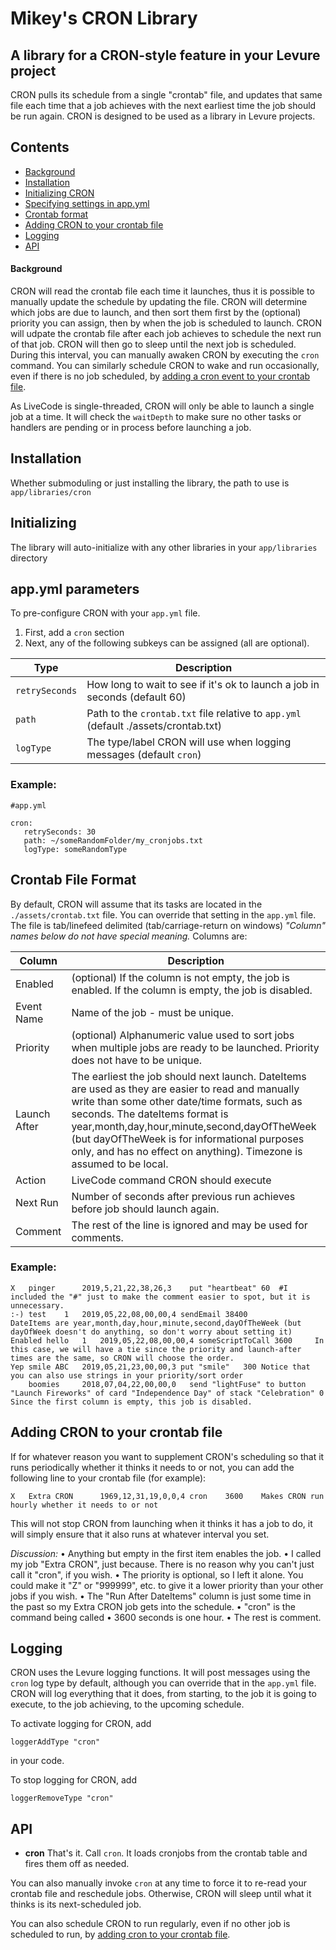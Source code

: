 
# Mikey's CRON Library
## A library for a CRON-style feature in your Levure project
CRON pulls its schedule from a single "crontab" file, and updates that same file each time that a job achieves with the next earliest time the job should be run again.
CRON is designed to be used as a library in Levure projects.

## Contents

* [Background](#background)
* [Installation](#installation)
* [Initializing CRON](#initializing)
* [Specifying settings in app.yml](#app.yml-parameters)
* [Crontab format](#crontab-file-format)
* [Adding CRON to your crontab file](#adding-cron-to-your-crontab-file)
* [Logging](#logging)
* [API](#api)

#### Background
CRON will read the crontab file each time it launches, thus it is possible to manually update the schedule by updating the file.
CRON will determine which jobs are due to launch, and then sort them first by the (optional) priority you can assign, then by when the job is scheduled to launch.
CRON will udpate the crontab file after each job achieves to schedule the next run of that job.
CRON will then go to sleep until the next job is scheduled.  During this interval, you can manually awaken CRON by executing the ```cron``` command.
You can similarly schedule CRON to wake and run occasionally, even if there is no job scheduled, by [adding a cron event to your crontab file](#adding-cron-to-your-crontab-file).

As LiveCode is single-threaded, CRON will only be able to launch a single job at a time.
It will check the ```waitDepth``` to make sure no other tasks or handlers are pending or in process before launching a job.


## Installation
Whether submoduling or just installing the library, the path to use is ```app/libraries/cron```


## Initializing
The library will auto-initialize with any other libraries in your ```app/libraries``` directory


## app.yml parameters
To pre-configure CRON with your ```app.yml``` file.
1. First, add a ```cron``` section
2. Next, any of the following subkeys can be assigned (all are optional).

|  Type  |  Description  |
|------------|---------------|
| `retrySeconds` | How long to wait to see if it's ok to launch a job in seconds (default 60) |
| `path` | Path to the ```crontab.txt``` file relative to ```app.yml``` (default ./assets/crontab.txt) |
| `logType` | The type/label CRON will use when logging messages (default ```cron```) |

### Example:
```
#app.yml

cron:
   retrySeconds: 30
   path: ~/someRandomFolder/my_cronjobs.txt
   logType: someRandomType
```


## Crontab File Format
By default, CRON will assume that its tasks are located in the ```./assets/crontab.txt``` file.  You can override that setting in the ```app.yml``` file.
The file is tab/linefeed delimited (tab/carriage-return on windows)
*"Column" names below do not have special meaning.*
Columns are:

|  Column  |  Description  |
|------------|---------------|
| Enabled | (optional) If the column is not empty, the job is enabled.  If the column is empty, the job is disabled. |
| Event Name | Name of the job - must be unique. |
| Priority | (optional) Alphanumeric value used to sort jobs when multiple jobs are ready to be launched.  Priority does not have to be unique. |
| Launch After | The earliest the job should next launch.  DateItems are used as they are easier to read and manually write than some other date/time formats, such as seconds.  The dateItems format is year,month,day,hour,minute,second,dayOfTheWeek (but dayOfTheWeek is for informational purposes only, and has no effect on anything).  Timezone is assumed to be local.  |
| Action | LiveCode command CRON should execute |
| Next Run | Number of seconds after previous run achieves before job should launch again. |
| Comment | The rest of the line is ignored and may be used for comments. |

### Example:
```
X	pinger		2019,5,21,22,38,26,3	put "heartbeat"	60	#I included the "#" just to make the comment easier to spot, but it is unnecessary.
:-)	test	1	2019,05,22,08,00,00,4 sendEmail	38400			DateItems are year,month,day,hour,minute,second,dayOfTheWeek (but dayOfWeek doesn't do anything, so don't worry about setting it)
Enabled	hello	1	2019,05,22,08,00,00,4 someScriptToCall 3600		In this case, we will have a tie since the priority and launch-after times are the same, so CRON will choose the order.
Yep	smile ABC	2019,05,21,23,00,00,3 put "smile"	300	Notice that you can also use strings in your priority/sort order
	boomies		2018,07,04,22,00,00,0	send "lightFuse" to button "Launch Fireworks" of card "Independence Day" of stack "Celebration"	0	Since the first column is empty, this job is disabled.
```

## Adding CRON to your crontab file
If for whatever reason you want to supplement CRON's scheduling so that it runs periodically whether it thinks it needs to or not, you can add the following line to your crontab file (for example):
```
X	Extra CRON		1969,12,31,19,0,0,4	cron	3600	Makes CRON run hourly whether it needs to or not
```
This will not stop CRON from launching when it thinks it has a job to do, it will simply ensure that it also runs at whatever interval you set.

*Discussion:*
• Anything but empty in the first item enables the job.
• I called my job "Extra CRON", just because.  There is no reason why you can't just call it "cron", if you wish.
• The priority is optional, so I left it alone.  You could make it "Z" or "999999", etc. to give it a lower priority than your other jobs if you wish.
• The "Run After DateItems" column is just some time in the past so my Extra CRON job gets into the schedule.
• "cron" is the command being called
• 3600 seconds is one hour.
• The rest is comment.

## Logging
CRON uses the Levure logging functions.  It will post messages using the ```cron``` log type by default, although you can override that in the ```app.yml``` file.
CRON will log everything that it does, from starting, to the job it is going to execute, to the job achieving, to the upcoming schedule.

To activate logging for CRON, add
```
loggerAddType "cron"
```
in your code.

To stop logging for CRON, add
```
loggerRemoveType "cron"
```


## API

 - **cron**
That's it.  Call ```cron```.  It loads cronjobs from the crontab table and fires them off as needed.

You can also manually invoke ```cron``` at any time to force it to re-read your crontab file and reschedule jobs.  Otherwise, CRON will sleep until what it thinks is its next-scheduled job.

You can also schedule CRON to run regularly, even if no other job is scheduled to run, by [adding cron to your crontab file](#adding-cron-to-your-crontab-file).

